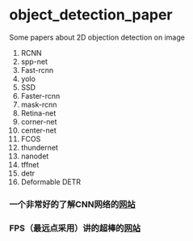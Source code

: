 # object_detection_paper
Some papers about 2D objection detection on image

1. RCNN  
2. spp-net  
3. Fast-rcnn  
4. yolo  
5. SSD  
6. Faster-rcnn  
7. mask-rcnn  
8. Retina-net  
9. corner-net  
10. center-net  
11. FCOS  
12. thundernet  
13. nanodet  
14. tffnet  
15. detr  
16. Deformable DETR  

### 一个非常好的了解CNN网络的[网站](https://poloclub.github.io/cnn-explainer/)  
### FPS（最远点采用）讲的超棒的[网站](https://blog.csdn.net/qq_35632833/article/details/104592093?spm=1001.2101.3001.6650.2&utm_medium=distribute.pc_relevant.none-task-blog-2%7Edefault%7ECTRLIST%7ERate-2-104592093-blog-124644326.235%5Ev36%5Epc_relevant_default_base3&depth_1-utm_source=distribute.pc_relevant.none-task-blog-2%7Edefault%7ECTRLIST%7ERate-2-104592093-blog-124644326.235%5Ev36%5Epc_relevant_default_base3&utm_relevant_index=5)  


